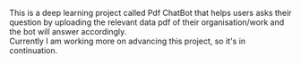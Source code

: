 This is a deep learning project called Pdf ChatBot that helps users asks their question by uploading the relevant data pdf of their organisation/work and the bot will answer accordingly.<br>
Currently I am working more on advancing this project, so it's in continuation.<br>
